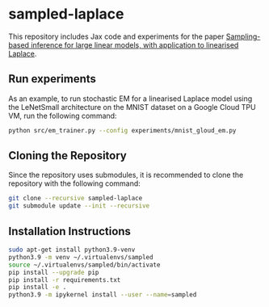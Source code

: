 # sampled-laplace
This repository includes Jax code and experiments for the paper [Sampling-based inference for large linear models, with application to linearised Laplace]().


## Run experiments

As an example, to run stochastic EM for a linearised Laplace model using the LeNetSmall architecture on the MNIST dataset on a Google Cloud TPU VM, run the following command:

```bash
python src/em_trainer.py --config experiments/mnist_gloud_em.py
```
## Cloning the Repository

Since the repository uses submodules, it is recommended to clone the repository with the following command:

```bash
git clone --recursive sampled-laplace
git submodule update --init --recursive
```

## Installation Instructions

```bash
sudo apt-get install python3.9-venv
python3.9 -m venv ~/.virtualenvs/sampled
source ~/.virtualenvs/sampled/bin/activate
pip install --upgrade pip
pip install -r requirements.txt
pip install -e .
python3.9 -m ipykernel install --user --name=sampled
```
